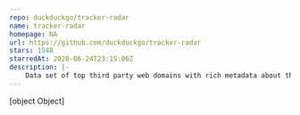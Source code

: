 ```yaml
---
repo: duckduckgo/tracker-radar
name: tracker-radar
homepage: NA
url: https://github.com/duckduckgo/tracker-radar
stars: 1548
starredAt: 2020-06-24T23:15:06Z
description: |-
    Data set of top third party web domains with rich metadata about them
---
```


[object Object]

